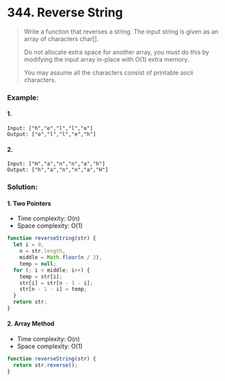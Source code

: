 # 344. Reverse String

> Write a function that reverses a string. The input string is given as an array of characters char[].
>
> Do not allocate extra space for another array, you must do this by modifying the input array in-place with O(1) extra memory.
>
> You may assume all the characters consist of printable ascii characters.

### Example:

#### 1.

```
Input: ["h","e","l","l","o"]
Output: ["o","l","l","e","h"]
```

#### 2.

```
Input: ["H","a","n","n","a","h"]
Output: ["h","a","n","n","a","H"]
```

### Solution:

#### 1. Two Pointers

- Time complexity: O(n)
- Space complexity: O(1)

```javascript
function reverseString(str) {
  let i = 0,
    n = str.length,
    middle = Math.floor(n / 2),
    temp = null;
  for (; i < middle; i++) {
    temp = str[i];
    str[i] = str[n - 1 - i];
    str[n - 1 - i] = temp;
  }
  return str;
}
```

#### 2. Array Method

- Time complexity: O(n)
- Space complexity: O(1)

```javascript
function reverseString(str) {
  return str.reverse();
}
```

